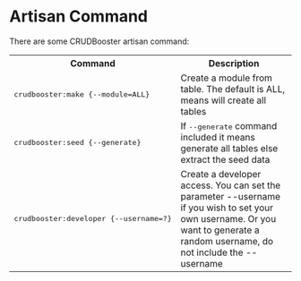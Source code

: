 # Artisan Command
There are some CRUDBooster artisan command: 

<table>
	<tr>
		<th>Command</th>
		<th>Description</th>
	</tr>
	<tr>
		<td><pre>crudbooster:make {--module=ALL}</pre></td>
		<td>Create a module from table. The default is ALL, means will create all tables</td>
	</tr>
	<tr>
		<td><pre>crudbooster:seed {--generate}</pre></td>
		<td>If <tt>--generate</tt> command included it means generate all tables else extract the seed data</td>
	</tr>
	<tr>
		<td><pre>crudbooster:developer {--username=?}</pre></td>
		<td>Create a developer access. You can set the parameter --username if you wish to set your own username. Or you want to generate a random username, do not include the --username</td>
	</tr>
</table>